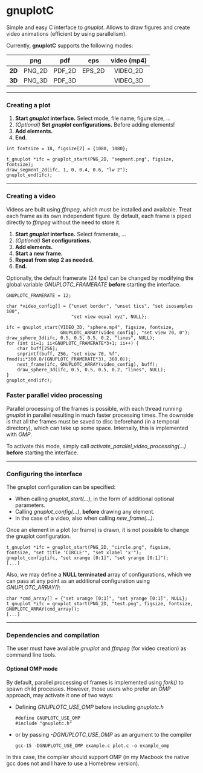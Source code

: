 # gnuplotC

Simple and easy C interface to *gnuplot*. Allows to draw figures and create video animations (efficient by using parallelism).

Currently, **gnuplotC** supports the following modes:


|    | **png** | **pdf** | **eps** | **video (mp4)** |
| ---: | :---: | :---: | :---: | :---: |
| **2D** | PNG_2D | PDF_2D | EPS_2D | VIDEO_2D |
| **3D** | PNG_3D | PDF_3D |  | VIDEO_3D |




---
### Creating a plot

1. **Start *gnuplot* interface.** Select mode, file name, figure size, ...
2. *(Optional)* **Set *gnuplot* configurations.** Before adding elements!
3. **Add elements.**
4. **End.**

```{C}
int fontsize = 18, figsize[2] = {1080, 1080};

t_gnuplot *ifc = gnuplot_start(PNG_2D, "segment.png", figsize, fontsize);
draw_segment_2d(ifc, 1, 0, 0.4, 0.6, "lw 2"); 
gnuplot_end(ifc);
```



---
### Creating a video
Videos are built using *ffmpeg*, which must be installed and available. Treat each frame as its own independent figure. By default, each frame is piped directly to *ffmpeg* without the need to store it.

1. **Start *gnuplot* interface.** Select framerate, ...
2. *(Optional)*  **Set configurations.** 
3. **Add elements.**
4. **Start a new frame.**
5. **Repeat from step 2 as needed.**
6. **End.**

Optionally, the default framerate (24 fps) can be changed by modifying the global variable *GNUPLOTC_FRAMERATE* **before** starting the interface.

```{C}
GNUPLOTC_FRAMERATE = 12;

char *video_config[] = {"unset border", "unset tics", "set isosamples 100", 
                        "set view equal xyz", NULL};

ifc = gnuplot_start(VIDEO_3D, "sphere.mp4", figsize, fontsize, 
                    GNUPLOTC_ARRAY(video_config), "set view 70, 0");
draw_sphere_3d(ifc, 0.5, 0.5, 0.5, 0.2, "lines", NULL);
for (int ii=1; ii<GNUPLOTC_FRAMERATE*3+1; ii++) {
    char buff[256]; 
    snprintf(buff, 256, "set view 70, %f", fmod(ii*360.0/(GNUPLOTC_FRAMERATE*3), 360.0));
    next_frame(ifc, GNUPLOTC_ARRAY(video_config), buff);
    draw_sphere_3d(ifc, 0.5, 0.5, 0.5, 0.2, "lines", NULL);
}
gnuplot_end(ifc);
```



### Faster parallel video processing
Parallel processing of the frames is possible, with each thread running *gnuplot* in parallel resulting in much faster processing times. The downside is that all the frames must be saved to disc beforehand (in a temporal directory), which can take up some space. Internally, this is implemented with *OMP*.

To activate this mode, simply call *activate_parallel_video_processing(...)* **before** starting the interface.



---
### Configuring the interface

The gnuplot configuration can be specified:
- When calling *gnuplot_start(...)*, in the form of additional optional parameters.
- Calling *gnuplot_config(...)*, **before** drawing any element.
- In the case of a video, also when calling *new_frame(...)*.

Once an element in a plot (or frame) is drawn, it is not possible to change the gnuplot configuration.

```{C}
t_gnuplot *ifc = gnuplot_start(PNG_2D, "circle.png", figsize, fontsize, "set title 'CIRCLE'", "set xlabel 'x'");
gnuplot_config(ifc, "set xrange [0:1]", "set yrange [0:1]");
[...]
```


Also, we may define a **NULL terminated** array of configurations, which we can pass at any point as an additional configuration using *GNUPLOTC_ARRAY()*:
```{C}
char *cmd_array[] = {"set xrange [0:1]", "set yrange [0:1]", NULL};
t_gnuplot *ifc = gnuplot_start(PNG_2D, "test.png", figsize, fontsize, GNUPLOTC_ARRAY(cmd_array));
[...]
```



--- 
### Dependencies and compilation

The user must have available *gnuplot* and *ffmpeg* (for video creation) as command line tools.

#### Optional OMP mode
By default, parallel processing of frames is implemented using *fork()* to spawn child processes. However, those users who prefer an *OMP* approach, may activate it one of two ways:
- Defining *GNUPLOTC_USE_OMP* before including *gnuplotc.h*
    ```{C}
    #define GNUPLOTC_USE_OMP
    #include "gnuplotc.h"
    ```
- or by passing *-DGNUPLOTC_USE_OMP* as an argument to the compiler
    ```
    gcc-15 -DGNUPLOTC_USE_OMP example.c plot.c -o example_omp
    ```
In this case, the compiler should support OMP (in my Macbook the native gcc does not and I have to use a Homebrew version).



